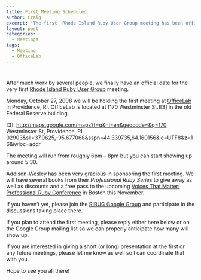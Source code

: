 ```yaml
---
title: First Meeting Scheduled
author: Craig
excerpt: 'The first  Rhode Island Ruby User Group meeting has been officially scheduled'
layout: post
categories:
  - Meetings
tags:
  - Meeting
  - OfficeLab
---
```

# 

After much work by several people, we finally have an official date for the very first [Rhode Island Ruby User Group][1] meeting.

 [1]: http://groups.google.com/group/rirug

Monday, October 27, 2008 we will be holding the first meeting at [OfficeLab][2] in Providence, RI. OfficeLab is located at [170 Westminster St.][3] in the old Federal Reserve building.

 [2]: http://www.officelab.us
 [3]: http://maps.google.com/maps?f=q&hl=en&geocode=&q=170 Westminster St, Providence, RI 02903&sll=37.0625,-95.677068&sspn=44.339735,64.160156&ie=UTF8&z=16&iwloc=addr

The meeting will run from roughly 6pm – 8pm but you can start showing up around 5:30.

[Addison-Wesley][4] has been very gracious in sponsoring the first meeting. We will have several books from their *Professional Ruby Series* to give away as well as discounts and a free pass to the upcoming [Voices That Matter: Professional Ruby Conference][5] in Boston this November.

 [4]: http://en.wikipedia.org/wiki/Addison-Wesley
 [5]: http://www.voicesthatmatter.com/ruby2008/

If you haven’t yet, please join the [RIRUG Google Group][1] and participate in the discussions taking place there.

If you plan to attend the first meeting, please reply either here below or on the Google Group mailing list so we can properly anticipate how many will show up.

If you are interested in giving a short (or long) presentation at the first or any future meetings, please let me know as well so I can coordinate that with you.

Hope to see you all there!